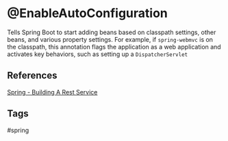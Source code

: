 # @EnableAutoConfiguration 

Tells Spring Boot to start adding beans based on classpath settings, other beans, and various property settings. For example, if `spring-webmvc` is on the classpath, this annotation flags the application as a web application and activates key behaviors, such as setting up a `DispatcherServlet`

## References
[Spring - Building A Rest Service](https://spring.io/guides/gs/rest-service/#initial)
## Tags
#spring

